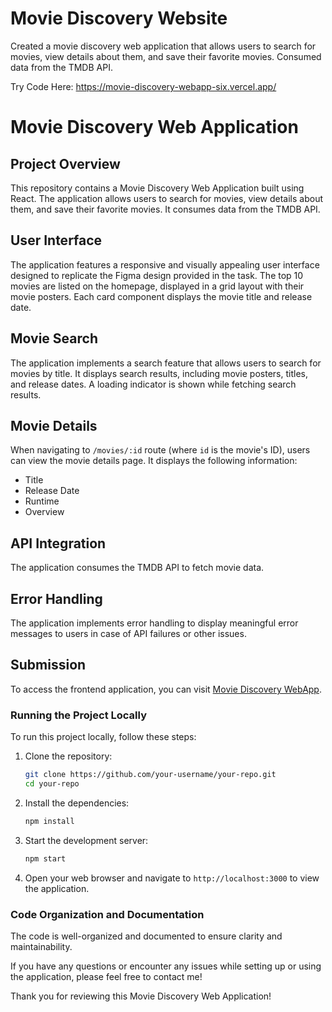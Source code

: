 # Movie Discovery Website

Created a movie discovery web application that allows users to search for movies, view details about them, and save their favorite movies. Consumed data from the TMDB API.

Try Code Here: https://movie-discovery-webapp-six.vercel.app/


# Movie Discovery Web Application

## Project Overview

This repository contains a Movie Discovery Web Application built using React. The application allows users to search for movies, view details about them, and save their favorite movies. It consumes data from the TMDB API.

## User Interface

The application features a responsive and visually appealing user interface designed to replicate the Figma design provided in the task. The top 10 movies are listed on the homepage, displayed in a grid layout with their movie posters. Each card component displays the movie title and release date.

## Movie Search

The application implements a search feature that allows users to search for movies by title. It displays search results, including movie posters, titles, and release dates. A loading indicator is shown while fetching search results.

## Movie Details

When navigating to `/movies/:id` route (where `id` is the movie's ID), users can view the movie details page. It displays the following information:

- Title
- Release Date
- Runtime
- Overview

## API Integration

The application consumes the TMDB API to fetch movie data. 

## Error Handling

The application implements error handling to display meaningful error messages to users in case of API failures or other issues.

## Submission

To access the frontend application, you can visit [Movie Discovery WebApp]([https://movie-discovery-webapp-six.vercel.app/]).

### Running the Project Locally

To run this project locally, follow these steps:

1. Clone the repository:

   ```bash
   git clone https://github.com/your-username/your-repo.git
   cd your-repo
   ```

2. Install the dependencies:

   ```bash
   npm install
   ```
   
3. Start the development server:

   ```bash
   npm start
   ```

4. Open your web browser and navigate to `http://localhost:3000` to view the application.

### Code Organization and Documentation

The code is well-organized and documented to ensure clarity and maintainability.

If you have any questions or encounter any issues while setting up or using the application, please feel free to contact me!

Thank you for reviewing this Movie Discovery Web Application!
